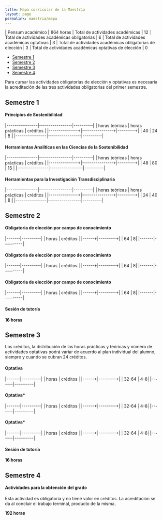 ```yaml
---
title: Mapa curricular de la Maestría
layout: page
permalink: maestria/mapa
---
```


| Pensum académico                                         | 864 horas
| Total de actividades académicas                          | 12
| Total de actividades académicas obligatorias             | 6
| Total de actividades académicas optativas                | 3
| Total de actividades académicas obligatorias de elección | 3
| Total de actividades académicas optativas de elección    | 0




 - [Semestre 1](#semestre-1)
 - [Semestre 2](#semestre-2)
 - [Semestre 3](#semestre-3)
 - [Semestre 4](#semestre-4)

Para cursar las actividades obligatorias de elección y optativas es necesaria la acreditación de las tres actividades obligatorias del primer semestre.

## Semestre 1

#### Principios de Sostenibilidad

|----------------|-----------------|----------|
| horas teóricas | horas prácticas | créditos |
|---------------+|----------------+|---------+|
|             40 |              24 |        8 |
|----------------|-----------------|----------|

#### Herramientas Analíticas en las Ciencias de la Sostenibilidad

|----------------|-----------------|----------|
| horas teóricas | horas prácticas | créditos |
|---------------+|----------------+|---------+|
|             48 |              80 |       16 |
|----------------|-----------------|----------|

#### Herramientas para la Investigación Transdisciplinaria

|----------------|-----------------|----------|
| horas teóricas | horas prácticas | créditos |
|---------------+|----------------+|---------+|
|             24 |              40 |        8 |
|----------------|-----------------|----------|



## Semestre 2

#### Obligatoria de elección por campo de conocimiento

|-------|----------|
| horas | créditos |
|------+|---------+|
|    64 |         8|
|-------|----------|

#### Obligatoria de elección por campo de conocimiento

|-------|----------|
| horas | créditos |
|------+|---------+|
|    64 |         8|
|-------|----------|

#### Obligatoria de elección por campo de conocimiento

|-------|----------|
| horas | créditos |
|------+|---------+|
|    64 |         8|
|-------|----------|

#### Sesión de tutoría

**16 horas**



## Semestre 3

Los créditos, la distribución de las horas prácticas y teóricas y
número de actividades optativas podrá variar de acuerdo al plan
individual del alumno, siempre y cuando se cubran 24 créditos.


#### Optativa

|-------|----------|
| horas | créditos |
|------+|---------+|
| 32-64 |       4-8|
|-------|----------|


#### Optativa*

|-------|----------|
| horas | créditos |
|------+|---------+|
| 32-64 |       4-8|
|-------|----------|


#### Optativa*


|-------|----------|
| horas | créditos |
|------+|---------+|
| 32-64 |       4-8|
|-------|----------|


#### Sesión de tutoría

**16 horas**


## Semestre 4

#### Actividades para la obtención del grado

Esta actividad es obligatoria y no tiene valor en créditos. La
acreditación se da al concluir el trabajo terminal, producto de la
misma.

**192 horas**
